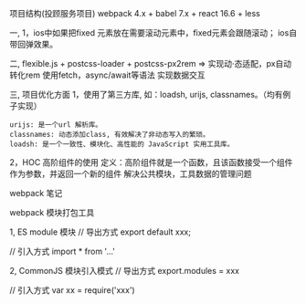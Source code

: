 项目结构(投顾服务项目)
webpack 4.x + babel 7.x + react 16.6 + less

一, 1，ios中如果把fixed 元素放在需要滚动元素中，fixed元素会跟随滚动；
  ios自带回弹效果。

二, flexible.js + postcss-loader + postcss-px2rem => 实现动·态适配，px自动转化rem
  使用fetch，async/await等语法 实现数据交互

三, 项目优化方面
  1，使用了第三方库, 如：loadsh, urijs, classnames。（均有例子实现）

    urijs: 是一个url 解析库。
    classnames: 动态添加class, 有效解决了非动态写入的繁琐。
    loadsh: 是一个一致性、模块化、高性能的 JavaScript 实用工具库。

  2，HOC 高阶组件的使用
    定义：高阶组件就是一个函数，且该函数接受一个组件作为参数，并返回一个新的组件
    解决公共模块，工具数据的管理问题


webpack 笔记

webpack 模块打包工具

1, ES module 模块 
// 导出方式
export default xxx;

// 引入方式
import * from '...'

2, CommonJS 模块引入模式
// 导出方式
export.modules = xxx

// 引入方式
var xx = require('xxx')

